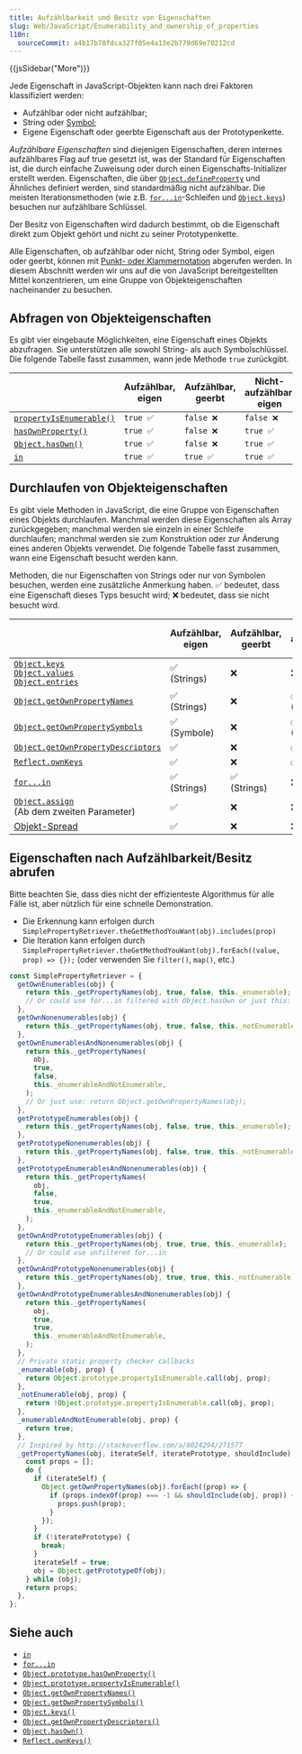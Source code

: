 ```yaml
---
title: Aufzählbarkeit und Besitz von Eigenschaften
slug: Web/JavaScript/Enumerability_and_ownership_of_properties
l10n:
  sourceCommit: a4b17b78fdca327f05e4a13e2b779d69e70212cd
---
```


{{jsSidebar("More")}}

Jede Eigenschaft in JavaScript-Objekten kann nach drei Faktoren klassifiziert werden:

- Aufzählbar oder nicht aufzählbar;
- String oder [Symbol](/de/docs/Web/JavaScript/Reference/Global_Objects/Symbol);
- Eigene Eigenschaft oder geerbte Eigenschaft aus der Prototypenkette.

_Aufzählbare Eigenschaften_ sind diejenigen Eigenschaften, deren internes aufzählbares Flag auf true gesetzt ist, was der Standard für Eigenschaften ist, die durch einfache Zuweisung oder durch einen Eigenschafts-Initializer erstellt werden. Eigenschaften, die über [`Object.defineProperty`](/de/docs/Web/JavaScript/Reference/Global_Objects/Object/defineProperty) und Ähnliches definiert werden, sind standardmäßig nicht aufzählbar. Die meisten Iterationsmethoden (wie z.B. [`for...in`](/de/docs/Web/JavaScript/Reference/Statements/for...in)-Schleifen und [`Object.keys`](/de/docs/Web/JavaScript/Reference/Global_Objects/Object/keys)) besuchen nur aufzählbare Schlüssel.

Der Besitz von Eigenschaften wird dadurch bestimmt, ob die Eigenschaft direkt zum Objekt gehört und nicht zu seiner Prototypenkette.

Alle Eigenschaften, ob aufzählbar oder nicht, String oder Symbol, eigen oder geerbt, können mit [Punkt- oder Klammernotation](/de/docs/Web/JavaScript/Reference/Operators/Property_accessors) abgerufen werden. In diesem Abschnitt werden wir uns auf die von JavaScript bereitgestellten Mittel konzentrieren, um eine Gruppe von Objekteigenschaften nacheinander zu besuchen.

## Abfragen von Objekteigenschaften

Es gibt vier eingebaute Möglichkeiten, eine Eigenschaft eines Objekts abzufragen. Sie unterstützen alle sowohl String- als auch Symbolschlüssel. Die folgende Tabelle fasst zusammen, wann jede Methode `true` zurückgibt.

|                                                                                                          | Aufzählbar, eigen | Aufzählbar, geerbt | Nicht-aufzählbar, eigen | Nicht-aufzählbar, geerbt |
| -------------------------------------------------------------------------------------------------------- | ----------------- | ------------------ | ----------------------- | ------------------------ |
| [`propertyIsEnumerable()`](/de/docs/Web/JavaScript/Reference/Global_Objects/Object/propertyIsEnumerable) | `true ✅`         | `false ❌`         | `false ❌`              | `false ❌`               |
| [`hasOwnProperty()`](/de/docs/Web/JavaScript/Reference/Global_Objects/Object/hasOwnProperty)             | `true ✅`         | `false ❌`         | `true ✅`               | `false ❌`               |
| [`Object.hasOwn()`](/de/docs/Web/JavaScript/Reference/Global_Objects/Object/hasOwn)                      | `true ✅`         | `false ❌`         | `true ✅`               | `false ❌`               |
| [`in`](/de/docs/Web/JavaScript/Reference/Operators/in)                                                   | `true ✅`         | `true ✅`          | `true ✅`               | `true ✅`                |

## Durchlaufen von Objekteigenschaften

Es gibt viele Methoden in JavaScript, die eine Gruppe von Eigenschaften eines Objekts durchlaufen. Manchmal werden diese Eigenschaften als Array zurückgegeben; manchmal werden sie einzeln in einer Schleife durchlaufen; manchmal werden sie zum Konstruktion oder zur Änderung eines anderen Objekts verwendet. Die folgende Tabelle fasst zusammen, wann eine Eigenschaft besucht werden kann.

Methoden, die nur Eigenschaften von Strings oder nur von Symbolen besuchen, werden eine zusätzliche Anmerkung haben. ✅ bedeutet, dass eine Eigenschaft dieses Typs besucht wird; ❌ bedeutet, dass sie nicht besucht wird.

|                                                                                                                                                                                                                                                               | Aufzählbar, eigen | Aufzählbar, geerbt | Nicht-aufzählbar, eigen | Nicht-aufzählbar, geerbt |
| ------------------------------------------------------------------------------------------------------------------------------------------------------------------------------------------------------------------------------------------------------------- | ----------------- | ------------------ | ----------------------- | ------------------------ |
| [`Object.keys`](/de/docs/Web/JavaScript/Reference/Global_Objects/Object/keys)<br />[`Object.values`](/de/docs/Web/JavaScript/Reference/Global_Objects/Object/values)<br />[`Object.entries`](/de/docs/Web/JavaScript/Reference/Global_Objects/Object/entries) | ✅<br />(Strings) | ❌                 | ❌                      | ❌                       |
| [`Object.getOwnPropertyNames`](/de/docs/Web/JavaScript/Reference/Global_Objects/Object/getOwnPropertyNames)                                                                                                                                                   | ✅<br />(Strings) | ❌                 | ✅<br />(Strings)       | ❌                       |
| [`Object.getOwnPropertySymbols`](/de/docs/Web/JavaScript/Reference/Global_Objects/Object/getOwnPropertySymbols)                                                                                                                                               | ✅<br />(Symbole) | ❌                 | ✅<br />(Symbole)       | ❌                       |
| [`Object.getOwnPropertyDescriptors`](/de/docs/Web/JavaScript/Reference/Global_Objects/Object/getOwnPropertyDescriptors)                                                                                                                                       | ✅                | ❌                 | ✅                      | ❌                       |
| [`Reflect.ownKeys`](/de/docs/Web/JavaScript/Reference/Global_Objects/Reflect/ownKeys)                                                                                                                                                                         | ✅                | ❌                 | ✅                      | ❌                       |
| [`for...in`](/de/docs/Web/JavaScript/Reference/Statements/for...in)                                                                                                                                                                                           | ✅<br />(Strings) | ✅<br />(Strings)  | ❌                      | ❌                       |
| [`Object.assign`](/de/docs/Web/JavaScript/Reference/Global_Objects/Object/assign)<br />(Ab dem zweiten Parameter)                                                                                                                                             | ✅                | ❌                 | ❌                      | ❌                       |
| [Objekt-Spread](/de/docs/Web/JavaScript/Reference/Operators/Spread_syntax)                                                                                                                                                                                    | ✅                | ❌                 | ❌                      | ❌                       |

## Eigenschaften nach Aufzählbarkeit/Besitz abrufen

Bitte beachten Sie, dass dies nicht der effizienteste Algorithmus für alle Fälle ist, aber nützlich für eine schnelle Demonstration.

- Die Erkennung kann erfolgen durch `SimplePropertyRetriever.theGetMethodYouWant(obj).includes(prop)`
- Die Iteration kann erfolgen durch `SimplePropertyRetriever.theGetMethodYouWant(obj).forEach((value, prop) => {});` (oder verwenden Sie `filter()`, `map()`, etc.)

```js
const SimplePropertyRetriever = {
  getOwnEnumerables(obj) {
    return this._getPropertyNames(obj, true, false, this._enumerable);
    // Or could use for...in filtered with Object.hasOwn or just this: return Object.keys(obj);
  },
  getOwnNonenumerables(obj) {
    return this._getPropertyNames(obj, true, false, this._notEnumerable);
  },
  getOwnEnumerablesAndNonenumerables(obj) {
    return this._getPropertyNames(
      obj,
      true,
      false,
      this._enumerableAndNotEnumerable,
    );
    // Or just use: return Object.getOwnPropertyNames(obj);
  },
  getPrototypeEnumerables(obj) {
    return this._getPropertyNames(obj, false, true, this._enumerable);
  },
  getPrototypeNonenumerables(obj) {
    return this._getPropertyNames(obj, false, true, this._notEnumerable);
  },
  getPrototypeEnumerablesAndNonenumerables(obj) {
    return this._getPropertyNames(
      obj,
      false,
      true,
      this._enumerableAndNotEnumerable,
    );
  },
  getOwnAndPrototypeEnumerables(obj) {
    return this._getPropertyNames(obj, true, true, this._enumerable);
    // Or could use unfiltered for...in
  },
  getOwnAndPrototypeNonenumerables(obj) {
    return this._getPropertyNames(obj, true, true, this._notEnumerable);
  },
  getOwnAndPrototypeEnumerablesAndNonenumerables(obj) {
    return this._getPropertyNames(
      obj,
      true,
      true,
      this._enumerableAndNotEnumerable,
    );
  },
  // Private static property checker callbacks
  _enumerable(obj, prop) {
    return Object.prototype.propertyIsEnumerable.call(obj, prop);
  },
  _notEnumerable(obj, prop) {
    return !Object.prototype.propertyIsEnumerable.call(obj, prop);
  },
  _enumerableAndNotEnumerable(obj, prop) {
    return true;
  },
  // Inspired by http://stackoverflow.com/a/8024294/271577
  _getPropertyNames(obj, iterateSelf, iteratePrototype, shouldInclude) {
    const props = [];
    do {
      if (iterateSelf) {
        Object.getOwnPropertyNames(obj).forEach((prop) => {
          if (props.indexOf(prop) === -1 && shouldInclude(obj, prop)) {
            props.push(prop);
          }
        });
      }
      if (!iteratePrototype) {
        break;
      }
      iterateSelf = true;
      obj = Object.getPrototypeOf(obj);
    } while (obj);
    return props;
  },
};
```

## Siehe auch

- [`in`](/de/docs/Web/JavaScript/Reference/Operators/in)
- [`for...in`](/de/docs/Web/JavaScript/Reference/Statements/for...in)
- [`Object.prototype.hasOwnProperty()`](/de/docs/Web/JavaScript/Reference/Global_Objects/Object/hasOwnProperty)
- [`Object.prototype.propertyIsEnumerable()`](/de/docs/Web/JavaScript/Reference/Global_Objects/Object/propertyIsEnumerable)
- [`Object.getOwnPropertyNames()`](/de/docs/Web/JavaScript/Reference/Global_Objects/Object/getOwnPropertyNames)
- [`Object.getOwnPropertySymbols()`](/de/docs/Web/JavaScript/Reference/Global_Objects/Object/getOwnPropertySymbols)
- [`Object.keys()`](/de/docs/Web/JavaScript/Reference/Global_Objects/Object/keys)
- [`Object.getOwnPropertyDescriptors()`](/de/docs/Web/JavaScript/Reference/Global_Objects/Object/getOwnPropertyDescriptors)
- [`Object.hasOwn()`](/de/docs/Web/JavaScript/Reference/Global_Objects/Object/hasOwn)
- [`Reflect.ownKeys()`](/de/docs/Web/JavaScript/Reference/Global_Objects/Reflect/ownKeys)

